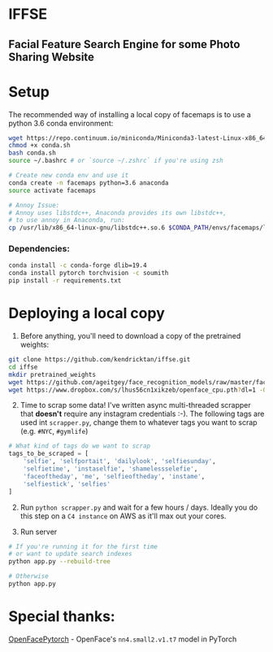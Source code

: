 # IFFSE
## Facial Feature Search Engine for some Photo Sharing Website

# Setup
The recommended way of installing a local copy of facemaps is to use a python 3.6 conda environment:

```bash
wget https://repo.continuum.io/miniconda/Miniconda3-latest-Linux-x86_64.sh -O conda.sh
chmod +x conda.sh
bash conda.sh
source ~/.bashrc # or `source ~/.zshrc` if you're using zsh

# Create new conda env and use it
conda create -n facemaps python=3.6 anaconda
source activate facemaps

# Annoy Issue:
# Annoy uses libstdc++, Anaconda provides its own libstdc++,
# to use annoy in Anaconda, run:
cp /usr/lib/x86_64-linux-gnu/libstdc++.so.6 $CONDA_PATH/envs/facemaps/lib 
```

### Dependencies:
```bash
conda install -c conda-forge dlib=19.4
conda install pytorch torchvision -c soumith
pip install -r requirements.txt
```

# Deploying a local copy
1. Before anything, you'll need to download a copy of the pretrained weights:
```bash
git clone https://github.com/kendricktan/iffse.git
cd iffse
mkdir pretrained_weights
wget https://github.com/ageitgey/face_recognition_models/raw/master/face_recognition_models/models/shape_predictor_68_face_landmarks.dat -O ./pretrained_weights/shape_predictor_68_face_landmarks.dat
wget https://www.dropbox.com/s/lhus56cn1xikzeb/openface_cpu.pth?dl=1 -O ./pretrained_weights/openface_cpu.pth
```

2. Time to scrap some data! I've written async multi-threaded scrapper that __doesn't__ require any instagram credentials :-). The following tags are used int `scrapper.py`, change them to whatever tags you want to scrap (e.g. `#NYC`, `#gymlife`)
```python
# What kind of tags do we want to scrap
tags_to_be_scraped = [
    'selfie', 'selfportait', 'dailylook', 'selfiesunday',
    'selfietime', 'instaselfie', 'shamelessselefie',
    'faceoftheday', 'me', 'selfieoftheday', 'instame',
    'selfiestick', 'selfies'
]
```

2. Run `python scrapper.py` and wait for a few hours / days. Ideally you do this step on a `C4 instance` on AWS as it'll max out your cores.

3. Run server

```bash
# If you're running it for the first time
# or want to update search indexes
python app.py --rebuild-tree

# Otherwise
python app.py
```

# Special thanks:
[OpenFacePytorch](https://github.com/thnkim/OpenFacePytorch) - OpenFace's `nn4.small2.v1.t7` model in PyTorch
